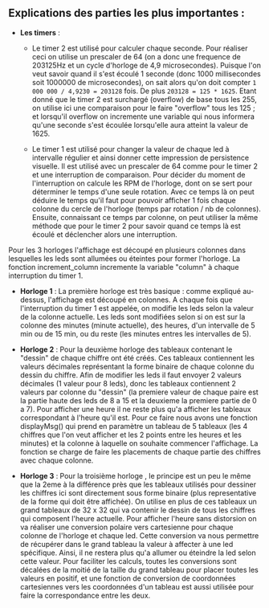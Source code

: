 ## Explications des parties les plus importantes :

- **Les timers** : 
  - Le timer 2 est utilisé pour calculer chaque seconde. Pour réaliser ceci on utilise un prescaler de 64 (on a donc une frequence de 203125Hz et un cycle d'horloge de 4,9 microsecondes). Puisque l'on veut savoir quand il s'est écoulé 1 seconde (donc 1000 millisecondes soit 1000000 de microsecondes), on sait alors qu'on doit compter `1 000 000 / 4,9230 = 203128` fois. 
  De plus `203128 = 125 * 1625`. Etant donné que le timer 2 est surchargé (overflow) de base tous les 255, on utilise ici une comparaison pour le faire "overflow" tous les 125 ; et lorsqu'il overflow on incremente une variable qui nous informera qu'une seconde s'est écoulée lorsqu'elle aura atteint la valeur de 1625.
  
  - Le timer 1 est utilisé pour changer la valeur de chaque led à intervalle régulier et ainsi donner cette impression de persistence visuelle. Il est utilisé avec un prescaler de 64 comme pour le timer 2 et une interruption de comparaison. 
  Pour décider du moment de l'interruption on calcule les RPM de l'horloge, dont on se sert pour déterminer le temps d'une seule rotation. Avec ce temps là on peut déduire le temps qu'il faut pour pouvoir afficher 1 fois chaque colonne du cercle de l'horloge (temps par rotation / nb de colonnes). Ensuite, connaissant ce temps par colonne, on peut utiliser la même méthode que pour le timer 2 pour savoir quand ce temps là est écoulé et déclencher alors une interruption.

Pour les 3 horloges l'affichage est découpé en plusieurs colonnes dans lesquelles les leds sont allumées ou éteintes pour former l'horloge. La fonction increment_column incremente la variable "column" à chaque interruption du timer 1.

- **Horloge 1** : La première horloge est très basique : comme expliqué au-dessus, l'affichage est découpé en colonnes. A chaque fois que l'interruption du timer 1 est appelée, on modifie les leds selon la valeur de la colonne actuelle. Les leds sont modifiées selon si on est sur la colonne des minutes (minute actuelle), des heures, d'un intervalle de 5 min ou de 15 min, ou du reste (les minutes entres les intervalles de 5).

- **Horloge 2** : Pour la deuxième horloge des tableaux contenant le "dessin" de chaque chiffre ont été créés. Ces tableaux contiennent les valeurs décimales représentant la forme binaire de chaque colonne du dessin du chiffre. Afin de modifier les leds il faut envoyer 2 valeurs décimales (1 valeur pour 8 leds), donc les tableaux contiennent 2 valeurs par colonne du "dessin" (la premiere valeur de chaque paire est la partie haute des leds de 8 a 15 et la deuxieme la premiere partie de 0 a 7). Pour afficher une heure il ne reste plus qu'a afficher les tableaux correspondant à l'heure qu'il est. Pour ce faire nous avons une fonction displayMsg() qui prend en paramètre un tableau de 5 tableaux (les 4 chiffres que l'on veut afficher et les 2 points entre les heures et les minutes) et la colonne à laquelle on souhaite commencer l'affichage. La fonction se charge de faire les placements de chaque partie des chiffres avec chaque colonne.

- **Horloge 3** : Pour la troisième horloge , le principe est un peu le même que la 2eme à la différence près que les tableaux utilisés pour dessiner les chiffres ici sont directement sous forme binaire (plus representative de la forme qui doit être affichée). On utilise en plus de ces tableaux un grand tableaux de 32 x 32 qui va contenir le dessin de tous les chiffres qui composent l'heure actuelle. Pour afficher l'heure sans distorsion on va réaliser une conversion polaire vers cartesienne pour chaque colonne de l'horloge et chaque led. Cette conversion va nous permettre de récupérer dans le grand tableau la valeur à affecter à une led spécifique. 
Ainsi, il ne restera plus qu'a allumer ou éteindre la led selon cette valeur. Pour faciliter les calculs, toutes les conversions sont décalées de la moitié de la taille du grand tableau pour placer toutes les valeurs en positif, et une fonction de conversion de coordonnées cartesiennes vers les coordonnées d'un tableau est aussi utilisée pour faire la correspondance entre les deux.
